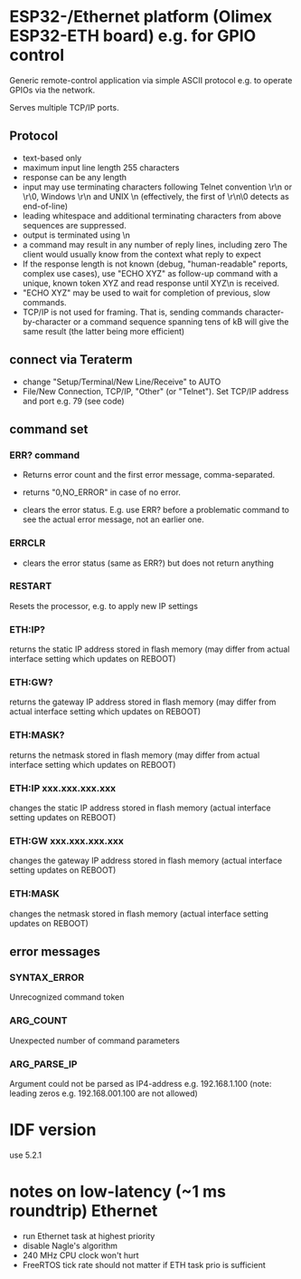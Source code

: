 # ESP32-/Ethernet platform (Olimex ESP32-ETH board) e.g. for GPIO control
Generic remote-control application via simple ASCII protocol e.g. to operate GPIOs via the network.

Serves multiple TCP/IP ports.

## Protocol
- text-based only
- maximum input line length 255 characters
- response can be any length
- input may use terminating characters following Telnet convention \r\n or \r\0, Windows \r\n and UNIX \n (effectively, the first of \r\n\0 detects as end-of-line)
- leading whitespace and additional terminating characters from above sequences  are suppressed.
- output is terminated using \n
- a command may result in any number of reply lines, including zero The client would usually know from the context what reply to expect
- If the response length is not known (debug, "human-readable" reports, complex use cases), use "ECHO XYZ" as follow-up command with a unique, known token XYZ and read response until XYZ\n is received.
- "ECHO XYZ" may be used to wait for completion of previous, slow commands.
- TCP/IP is not used for framing. That is, sending commands character-by-character or a command sequence spanning tens of kB will give the same result (the latter being more efficient)

## connect via Teraterm
- change "Setup/Terminal/New Line/Receive" to AUTO
- File/New Connection, TCP/IP, "Other" (or "Telnet"). Set TCP/IP address and port e.g. 79 (see code)

## command set
### ERR? command
- Returns error count and the first error message, comma-separated.

- returns "0,NO_ERROR" in case of no error.

- clears the error status. E.g. use ERR? before a problematic command to see the actual error message, not an earlier one.

### ERRCLR
- clears the error status (same as ERR?) but does not return anything

### RESTART
Resets the processor, e.g. to apply new IP settings

### ETH:IP?
returns the static IP address stored in flash memory (may differ from actual interface setting which updates on REBOOT)

### ETH:GW?
returns the gateway IP address stored in flash memory (may differ from actual interface setting which updates on REBOOT)

### ETH:MASK?
returns the netmask stored in flash memory (may differ from actual interface setting which updates on REBOOT)

### ETH:IP xxx.xxx.xxx.xxx
changes the static IP address stored in flash memory (actual interface setting updates on REBOOT)

### ETH:GW xxx.xxx.xxx.xxx
changes the gateway IP address stored in flash memory (actual interface setting updates on REBOOT)

### ETH:MASK
changes the netmask stored in flash memory (actual interface setting updates on REBOOT)

## error messages
### SYNTAX_ERROR
Unrecognized command token
### ARG_COUNT
Unexpected number of command parameters
### ARG_PARSE_IP
Argument could not be parsed as IP4-address e.g. 192.168.1.100 (note: leading zeros e.g. 192.168.001.100 are not allowed)

# IDF version
use 5.2.1


# notes on low-latency (~1 ms roundtrip) Ethernet
- run Ethernet task at highest priority
- disable Nagle's algorithm
- 240 MHz CPU clock won't hurt
- FreeRTOS tick rate should not matter if ETH task prio is sufficient